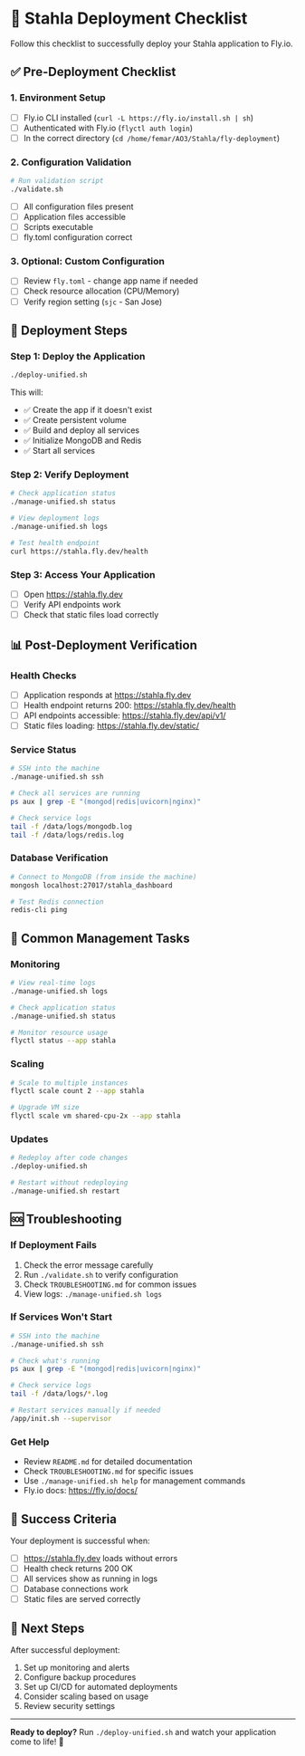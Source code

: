 # 🚀 Stahla Deployment Checklist

Follow this checklist to successfully deploy your Stahla application to Fly.io.

## ✅ Pre-Deployment Checklist

### 1. Environment Setup

- [ ] Fly.io CLI installed (`curl -L https://fly.io/install.sh | sh`)
- [ ] Authenticated with Fly.io (`flyctl auth login`)
- [ ] In the correct directory (`cd /home/femar/AO3/Stahla/fly-deployment`)

### 2. Configuration Validation

```bash
# Run validation script
./validate.sh
```

- [ ] All configuration files present
- [ ] Application files accessible
- [ ] Scripts executable
- [ ] fly.toml configuration correct

### 3. Optional: Custom Configuration

- [ ] Review `fly.toml` - change app name if needed
- [ ] Check resource allocation (CPU/Memory)
- [ ] Verify region setting (`sjc` - San Jose)

## 🚀 Deployment Steps

### Step 1: Deploy the Application

```bash
./deploy-unified.sh
```

This will:

- ✅ Create the app if it doesn't exist
- ✅ Create persistent volume
- ✅ Build and deploy all services
- ✅ Initialize MongoDB and Redis
- ✅ Start all services

### Step 2: Verify Deployment

```bash
# Check application status
./manage-unified.sh status

# View deployment logs
./manage-unified.sh logs

# Test health endpoint
curl https://stahla.fly.dev/health
```

### Step 3: Access Your Application

- [ ] Open https://stahla.fly.dev
- [ ] Verify API endpoints work
- [ ] Check that static files load correctly

## 📊 Post-Deployment Verification

### Health Checks

- [ ] Application responds at https://stahla.fly.dev
- [ ] Health endpoint returns 200: https://stahla.fly.dev/health
- [ ] API endpoints accessible: https://stahla.fly.dev/api/v1/
- [ ] Static files loading: https://stahla.fly.dev/static/

### Service Status

```bash
# SSH into the machine
./manage-unified.sh ssh

# Check all services are running
ps aux | grep -E "(mongod|redis|uvicorn|nginx)"

# Check service logs
tail -f /data/logs/mongodb.log
tail -f /data/logs/redis.log
```

### Database Verification

```bash
# Connect to MongoDB (from inside the machine)
mongosh localhost:27017/stahla_dashboard

# Test Redis connection
redis-cli ping
```

## 🔧 Common Management Tasks

### Monitoring

```bash
# View real-time logs
./manage-unified.sh logs

# Check application status
./manage-unified.sh status

# Monitor resource usage
flyctl status --app stahla
```

### Scaling

```bash
# Scale to multiple instances
flyctl scale count 2 --app stahla

# Upgrade VM size
flyctl scale vm shared-cpu-2x --app stahla
```

### Updates

```bash
# Redeploy after code changes
./deploy-unified.sh

# Restart without redeploying
./manage-unified.sh restart
```

## 🆘 Troubleshooting

### If Deployment Fails

1. Check the error message carefully
2. Run `./validate.sh` to verify configuration
3. Check `TROUBLESHOOTING.md` for common issues
4. View logs: `./manage-unified.sh logs`

### If Services Won't Start

```bash
# SSH into the machine
./manage-unified.sh ssh

# Check what's running
ps aux | grep -E "(mongod|redis|uvicorn|nginx)"

# Check service logs
tail -f /data/logs/*.log

# Restart services manually if needed
/app/init.sh --supervisor
```

### Get Help

- Review `README.md` for detailed documentation
- Check `TROUBLESHOOTING.md` for specific issues
- Use `./manage-unified.sh help` for management commands
- Fly.io docs: https://fly.io/docs/

## 🎉 Success Criteria

Your deployment is successful when:

- [ ] https://stahla.fly.dev loads without errors
- [ ] Health check returns 200 OK
- [ ] All services show as running in logs
- [ ] Database connections work
- [ ] Static files are served correctly

## 📝 Next Steps

After successful deployment:

1. Set up monitoring and alerts
2. Configure backup procedures
3. Set up CI/CD for automated deployments
4. Consider scaling based on usage
5. Review security settings

---

**Ready to deploy?** Run `./deploy-unified.sh` and watch your application come to life! 🚀
